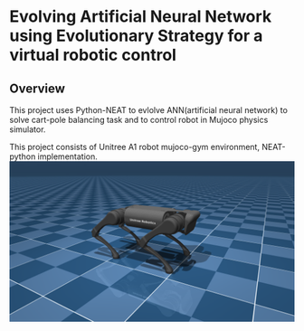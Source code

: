# Evolving Artificial Neural Network using Evolutionary Strategy for a virtual robotic control
## Overview
This project uses Python-NEAT to evlolve ANN(artificial neural network) to solve cart-pole balancing task and to control robot in Mujoco physics simulator.


This project consists of Unitree A1 robot mujoco-gym environment, NEAT-python implementation.
![alt text](gym_examples/envs/assets/a1.png)
